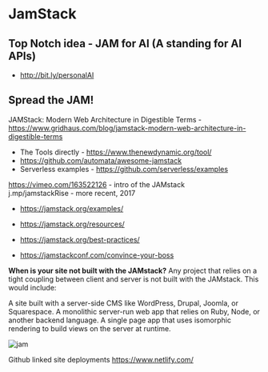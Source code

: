 # JamStack

## Top Notch idea - JAM for AI (A standing for AI APIs) 

  - http://bit.ly/personalAI
  
  

## Spread the JAM! 

JAMStack: Modern Web Architecture in Digestible Terms - https://www.gridhaus.com/blog/jamstack-modern-web-architecture-in-digestible-terms

- The Tools directly - https://www.thenewdynamic.org/tool/ 
- https://github.com/automata/awesome-jamstack 
- Serverless examples - https://github.com/serverless/examples 

https://vimeo.com/163522126 - intro of the JAMstack  
j.mp/jamstackRise - more recent, 2017

- https://jamstack.org/examples/
- https://jamstack.org/resources/
- https://jamstack.org/best-practices/

- https://jamstackconf.com/convince-your-boss


**When is your site not built with the JAMstack?**
Any project that relies on a tight coupling between client and server is not built with the JAMstack. This would include:

A site built with a server-side CMS like WordPress, Drupal, Joomla, or Squarespace.
A monolithic server-run web app that relies on Ruby, Node, or another backend language.
A single page app that uses isomorphic rendering to build views on the server at runtime.

![jam](https://github.com/kgisl/project-ideas/blob/master/img/Screenshot%202018-09-15%20at%2010.53.32.png)

Github linked site deployments 
https://www.netlify.com/
